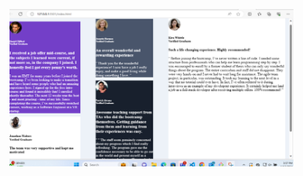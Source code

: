 ![screeshot](https://github.com/mugane-wahome/testimonial/blob/main/Screenshot%202024-01-12%20155756.png)
